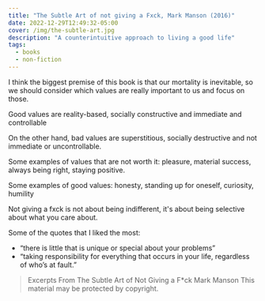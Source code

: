 ```yaml
---
title: "The Subtle Art of not giving a Fxck, Mark Manson (2016)"
date: 2022-12-29T12:49:32-05:00
cover: /img/the-subtle-art.jpg
description: "A counterintuitive approach to living a good life"
tags:
  - books
  - non-fiction
---
```


I think the biggest premise of this book is that our mortality is inevitable, so we should consider which values are really important to us and focus on those.

Good values are reality-based, socially constructive and immediate and controllable

On the other hand, bad values are superstitious, socially destructive and not immediate or uncontrollable.

Some examples of values that are not worth it: pleasure, material success, always being right, staying positive.

Some examples of good values: honesty, standing up for oneself, curiosity, humility

Not giving a fxck is not about being indifferent, it's about being selective about what you care about.

Some of the quotes that I liked the most:

- “there is little that is unique or special about your problems”
- “taking responsibility for everything that occurs in your life, regardless of who’s at fault.”

> Excerpts From
> The Subtle Art of Not Giving a F\*ck
> Mark Manson
> This material may be protected by copyright.
